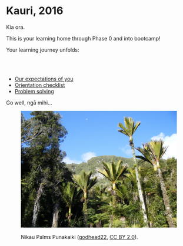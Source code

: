 # Kauri, 2016

Kia ora.

This is your learning home through Phase 0 and into bootcamp!

Your learning journey unfolds:

<!--- [Sprint 9 overview](/sprints/9-overview) :balloon:-->
<!--- [Sprint 8 overview](/sprints/8-overview) :cherry_blossom:-->
<!--- [Sprint 7 overview](/sprints/7-overview) :sunflower:-->
<!--- [Sprint 6 overview](/sprints/6-overview) :honeybee:-->
<!--- [Sprint 5 overview](/sprints/5-overview) :sunflower:-->
<!--- [Sprint 4 overview](/sprints/4-overview) :zap:-->
<!--- [Sprint 3 overview](/sprints/3-overview) :sunny: -->
<!--- [Sprint 2 overview](/sprints/2-overview) :tada: -->
<!--- [Sprint 1 overview](/sprints/1-overview) :seedling: -->
<br><br>
- [Our expectations of you](https://github.com/dev-academy-programme/orientation/tree/master/1-expectations)
- [Orientation checklist](https://github.com/dev-academy-programme/orientation)
- [Problem solving](https://github.com/dev-academy-programme/curriculum/blob/master/concepts/problem-solving/README.md)

Go well, ngā mihi...

<figure>
  <img src="nikau.jpg" alt="Nikau Palms Punakaiki"><br>
  <figcaption>
    <p>Nikau Palms Punakaiki (<a href="https://www.flickr.com/photos/28628344@N02/">godhead22</a>, <a href="https://creativecommons.org/licenses/by/2.0/">CC BY 2.0</a>).</p>
  </figcaption>
</figure>

